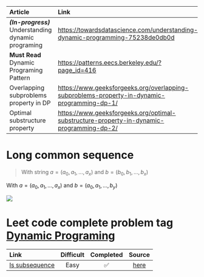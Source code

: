|Article| Link|
|:--|:--|
|_**(In-progress)**_ Understanding dynamic programing|https://towardsdatascience.com/understanding-dynamic-programming-75238de0db0d|
|**Must Read** Dynamic Programing Pattern|https://patterns.eecs.berkeley.edu/?page_id=416|
|Overlapping subproblems property in DP|https://www.geeksforgeeks.org/overlapping-subproblems-property-in-dynamic-programming-dp-1/|
|Optimal substructure property|https://www.geeksforgeeks.org/optimal-substructure-property-in-dynamic-programming-dp-2/|


# Long common sequence
> With string $a = (a_0,a_1, \ldots, a_x)$ and $b= (b_0,b_1, \ldots, b_x)$

$\text{With }a = (a_0, a_1,\ldots, a_x) \text{ and }b= (a_0, a_1,\ldots, b_y)$

<img src="https://i.imgur.com/JkVGayV.png"/>

# Leet code complete problem tag [Dynamic Programing](https://leetcode.com/problemset/all/?page=2&topicSlugs=dynamic-programming)

|Link|Difficult| Completed| Source|
|:---|:---:|:---:|:---:|
|[Is subsequence](https://leetcode.com/problems/is-subsequence/)|Easy|:white_check_mark:|[here](https://github.com/tdnhduc/afflatus/blob/master/Book/CrackingTheIntervew/source_leetcode/IsSubSequence_easy.py)|
<!--stackedit_data:
eyJoaXN0b3J5IjpbMTc5OTE2MDIxMSwtNzg1NjAzNzM5LDE4NT
E2NDgwNTYsLTEwMzkwODY0MjUsLTIwOTk0MzIyOCwtMTQ3NDgy
NTc2LDEzMjAzMzQ0MDYsMTQzMTAyNTc1M119
-->